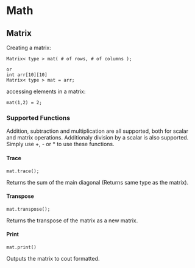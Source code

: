 # Math
## Matrix
Creating a matrix:
```
Matrix< type > mat( # of rows, # of columns );

or
int arr[10][10]
Matrix< type > mat = arr;
```

accessing elements in a matrix:
```
mat(1,2) = 2;
```

### Supported Functions
Addition, subtraction and multiplication are all supported, both for scalar and matrix operations. Additionaly division by a scalar is also supported.
Simply use +, - or * to use these functions.

#### Trace
```
mat.trace();
```
Returns the sum of the main diagonal (Returns same type as the matrix).

#### Transpose
```
mat.transpose();
```
Returns the transpose of the matrix as a new matrix.

#### Print
```
mat.print()
```
Outputs the matrix to cout formatted.

